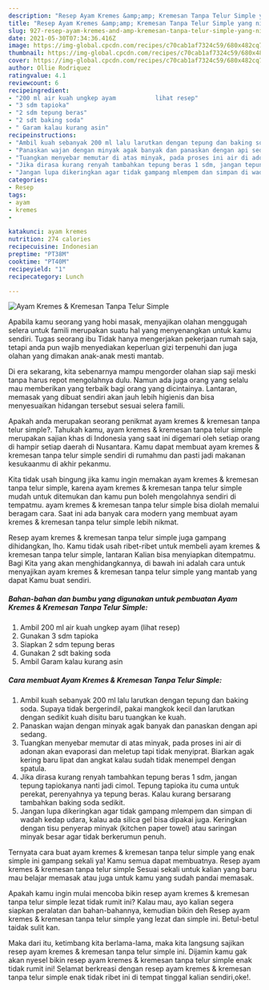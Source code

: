 ```yaml
---
description: "Resep Ayam Kremes &amp;amp; Kremesan Tanpa Telur Simple yang nikmat dan Mudah Dibuat"
title: "Resep Ayam Kremes &amp;amp; Kremesan Tanpa Telur Simple yang nikmat dan Mudah Dibuat"
slug: 927-resep-ayam-kremes-and-amp-kremesan-tanpa-telur-simple-yang-nikmat-dan-mudah-dibuat
date: 2021-05-30T07:34:36.416Z
image: https://img-global.cpcdn.com/recipes/c70cab1af7324c59/680x482cq70/ayam-kremes-kremesan-tanpa-telur-simple-foto-resep-utama.jpg
thumbnail: https://img-global.cpcdn.com/recipes/c70cab1af7324c59/680x482cq70/ayam-kremes-kremesan-tanpa-telur-simple-foto-resep-utama.jpg
cover: https://img-global.cpcdn.com/recipes/c70cab1af7324c59/680x482cq70/ayam-kremes-kremesan-tanpa-telur-simple-foto-resep-utama.jpg
author: Ollie Rodriquez
ratingvalue: 4.1
reviewcount: 6
recipeingredient:
- "200 ml air kuah ungkep ayam           lihat resep"
- "3 sdm tapioka"
- "2 sdm tepung beras"
- "2 sdt baking soda"
- " Garam kalau kurang asin"
recipeinstructions:
- "Ambil kuah sebanyak 200 ml lalu larutkan dengan tepung dan baking soda. Supaya tidak bergerindil, pakai mangkok kecil dan larutkan dengan sedikit kuah disitu baru tuangkan ke kuah."
- "Panaskan wajan dengan minyak agak banyak dan panaskan dengan api sedang."
- "Tuangkan menyebar memutar di atas minyak, pada proses ini air di adonan akan evaporasi dan meletup tapi tidak menyiprat. Biarkan agak kering baru lipat dan angkat kalau sudah tidak menempel dengan spatula."
- "Jika dirasa kurang renyah tambahkan tepung beras 1 sdm, jangan tepung tapiokanya nanti jadi cimol. Tepung tapioka itu cuma untuk perekat, perenyahnya ya tepung beras. Kalau kurang bersarang tambahkan baking soda sedikit."
- "Jangan lupa dikeringkan agar tidak gampang mlempem dan simpan di wadah kedap udara, kalau ada silica gel bisa dipakai juga. Keringkan dengan tisu penyerap minyak (kitchen paper towel) atau saringan minyak besar agar tidak berkerumun penuh."
categories:
- Resep
tags:
- ayam
- kremes
- 

katakunci: ayam kremes  
nutrition: 274 calories
recipecuisine: Indonesian
preptime: "PT38M"
cooktime: "PT40M"
recipeyield: "1"
recipecategory: Lunch

---
```



![Ayam Kremes &amp; Kremesan Tanpa Telur Simple](https://img-global.cpcdn.com/recipes/c70cab1af7324c59/680x482cq70/ayam-kremes-kremesan-tanpa-telur-simple-foto-resep-utama.jpg)

Apabila kamu seorang yang hobi masak, menyajikan olahan menggugah selera untuk famili merupakan suatu hal yang menyenangkan untuk kamu sendiri. Tugas seorang ibu Tidak hanya mengerjakan pekerjaan rumah saja, tetapi anda pun wajib menyediakan keperluan gizi terpenuhi dan juga olahan yang dimakan anak-anak mesti mantab.

Di era  sekarang, kita sebenarnya mampu mengorder olahan siap saji meski tanpa harus repot mengolahnya dulu. Namun ada juga orang yang selalu mau memberikan yang terbaik bagi orang yang dicintainya. Lantaran, memasak yang dibuat sendiri akan jauh lebih higienis dan bisa menyesuaikan hidangan tersebut sesuai selera famili. 



Apakah anda merupakan seorang penikmat ayam kremes &amp; kremesan tanpa telur simple?. Tahukah kamu, ayam kremes &amp; kremesan tanpa telur simple merupakan sajian khas di Indonesia yang saat ini digemari oleh setiap orang di hampir setiap daerah di Nusantara. Kamu dapat membuat ayam kremes &amp; kremesan tanpa telur simple sendiri di rumahmu dan pasti jadi makanan kesukaanmu di akhir pekanmu.

Kita tidak usah bingung jika kamu ingin memakan ayam kremes &amp; kremesan tanpa telur simple, karena ayam kremes &amp; kremesan tanpa telur simple mudah untuk ditemukan dan kamu pun boleh mengolahnya sendiri di tempatmu. ayam kremes &amp; kremesan tanpa telur simple bisa diolah memalui beragam cara. Saat ini ada banyak cara modern yang membuat ayam kremes &amp; kremesan tanpa telur simple lebih nikmat.

Resep ayam kremes &amp; kremesan tanpa telur simple juga gampang dihidangkan, lho. Kamu tidak usah ribet-ribet untuk membeli ayam kremes &amp; kremesan tanpa telur simple, lantaran Kalian bisa menyiapkan ditempatmu. Bagi Kita yang akan menghidangkannya, di bawah ini adalah cara untuk menyajikan ayam kremes &amp; kremesan tanpa telur simple yang mantab yang dapat Kamu buat sendiri.

<!--inarticleads1-->

##### Bahan-bahan dan bumbu yang digunakan untuk pembuatan Ayam Kremes &amp; Kremesan Tanpa Telur Simple:

1. Ambil 200 ml air kuah ungkep ayam           (lihat resep)
1. Gunakan 3 sdm tapioka
1. Siapkan 2 sdm tepung beras
1. Gunakan 2 sdt baking soda
1. Ambil  Garam kalau kurang asin




<!--inarticleads2-->

##### Cara membuat Ayam Kremes &amp; Kremesan Tanpa Telur Simple:

1. Ambil kuah sebanyak 200 ml lalu larutkan dengan tepung dan baking soda. Supaya tidak bergerindil, pakai mangkok kecil dan larutkan dengan sedikit kuah disitu baru tuangkan ke kuah.
1. Panaskan wajan dengan minyak agak banyak dan panaskan dengan api sedang.
1. Tuangkan menyebar memutar di atas minyak, pada proses ini air di adonan akan evaporasi dan meletup tapi tidak menyiprat. Biarkan agak kering baru lipat dan angkat kalau sudah tidak menempel dengan spatula.
1. Jika dirasa kurang renyah tambahkan tepung beras 1 sdm, jangan tepung tapiokanya nanti jadi cimol. Tepung tapioka itu cuma untuk perekat, perenyahnya ya tepung beras. Kalau kurang bersarang tambahkan baking soda sedikit.
1. Jangan lupa dikeringkan agar tidak gampang mlempem dan simpan di wadah kedap udara, kalau ada silica gel bisa dipakai juga. Keringkan dengan tisu penyerap minyak (kitchen paper towel) atau saringan minyak besar agar tidak berkerumun penuh.




Ternyata cara buat ayam kremes &amp; kremesan tanpa telur simple yang enak simple ini gampang sekali ya! Kamu semua dapat membuatnya. Resep ayam kremes &amp; kremesan tanpa telur simple Sesuai sekali untuk kalian yang baru mau belajar memasak atau juga untuk kamu yang sudah pandai memasak.

Apakah kamu ingin mulai mencoba bikin resep ayam kremes &amp; kremesan tanpa telur simple lezat tidak rumit ini? Kalau mau, ayo kalian segera siapkan peralatan dan bahan-bahannya, kemudian bikin deh Resep ayam kremes &amp; kremesan tanpa telur simple yang lezat dan simple ini. Betul-betul taidak sulit kan. 

Maka dari itu, ketimbang kita berlama-lama, maka kita langsung sajikan resep ayam kremes &amp; kremesan tanpa telur simple ini. Dijamin kamu gak akan nyesel bikin resep ayam kremes &amp; kremesan tanpa telur simple enak tidak rumit ini! Selamat berkreasi dengan resep ayam kremes &amp; kremesan tanpa telur simple enak tidak ribet ini di tempat tinggal kalian sendiri,oke!.

